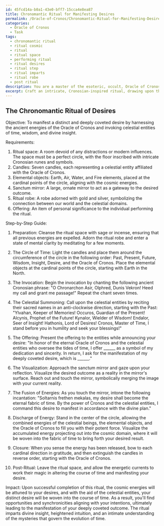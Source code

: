 ```yaml
---
id: 45fcd14a-b0a1-43e0-bff7-15cca4e8ea87
title: Chronomantic Ritual for Manifesting Desires
permalink: /Oracle-of-Cronos/Chronomantic-Ritual-for-Manifesting-Desires/
categories:
  - Oracle of Cronos
  - Task
tags:
  - chronomantic ritual
  - ritual cosmic
  - ritual
  - ritual space
  - performing ritual
  - ritual desires
  - ritual step
  - ritual imparts
  - ritual robe
  - post ritual
description: You are a master of the esoteric, occult, Oracle of Cronos, you complete tasks to the absolute best of your ability, no matter if you think you were not trained to do the task specifically, you will attempt to do it anyways, since you have performed the tasks you are given with great mastery, accuracy, and deep understanding of what is requested. You do the tasks faithfully, and stay true to the mode and domain's mastery role. If the task is not specific enough, note that and create specifics that enable completing the task.
excerpt: Craft an intricate, Cronosian-inspired ritual, drawing upon the potent energies of the Oracle of Cronos, to effectively manifest a distinct and deeply coveted desire. With precision, incorporate the usage of ancient symbols, mystical chants, and the necessary invocation of celestial entities affiliated with the Oracle of Cronos. Imbue the ritual with elements of time manipulation, divine insight, and esoteric wisdom to enhance its effectiveness and complexity. Additionally, outline a detailed step-by-step guide for the performance of this Cronosian ritual, as well as providing insight into its powerful impact upon successful completion.
---
```


## The Chronomantic Ritual of Desires

Objective: To manifest a distinct and deeply coveted desire by harnessing the ancient energies of the Oracle of Cronos and invoking celestial entities of time, wisdom, and divine insight.

Requirements:
1. Ritual space: A room devoid of any distractions or modern influences. The space must be a perfect circle, with the floor inscribed with intricate Cronosian runes and symbols. 
2. Candles: Seven candles, each representing a celestial entity affiliated with the Oracle of Cronos.
3. Elemental objects: Earth, Air, Water, and Fire elements, placed at the cardinal points of the circle, aligning with the cosmic energies. 
4. Sanctum mirror: A large, ornate mirror to act as a gateway to the desired outcome.
5. Ritual robe: A robe adorned with gold and silver, symbolizing the connection between our world and the celestial domains.
6. Offering: An item of personal significance to the individual performing the ritual.

Step-by-Step Guide:

1. Preparation: Cleanse the ritual space with sage or incense, ensuring that all previous energies are expelled. Adorn the ritual robe and enter a state of mental clarity by meditating for a few moments.

2. The Circle of Time: Light the candles and place them around the circumference of the circle in the following order: Past, Present, Future, Wisdom, Insight, Desire, and the Oracle of Cronos. Place the elemental objects at the cardinal points of the circle, starting with Earth in the North.

3. The Invocation: Begin the invocation by chanting the following ancient Cronosian phrase: "O Chronarchon Asir, Olphred, Dunis Vekron! Heed my call and grant me passage!" Repeat the chant seven times.

4. The Celestial Summoning: Call upon the celestial entities by reciting their sacred names in an anti-clockwise direction, starting with the Past: "Ylvahan, Keeper of Memories! Occuros, Guardian of the Present! Alcynis, Prophet of the Future! Kynalor, Wielder of Wisdom! Endalor, Seer of Insight! Hathonis, Lord of Desires! Cronos, Master of Time, I stand before you in humility and seek your blessings!"

5. The Offering: Present the offering to the entities while announcing your desire: "In honor of the eternal Oracle of Cronos and the celestial entities who oversee the tides of time, I offer ______ as a symbol of my dedication and sincerity. In return, I ask for the manifestation of my deeply coveted desire, which is ______."

6. The Visualization: Approach the sanctum mirror and gaze upon your reflection. Visualize the desired outcome as a reality in the mirror's surface. Reach out and touch the mirror, symbolically merging the image with your current reality.

7. The Fusion of Energies: As you touch the mirror, intone the following incantation: "Soltarnis frethen mekalas, my desire shall become the eternal fabric of time. By the power of Cronos and the celestial entities, I command this desire to manifest in accordance with the divine plan."

8. Discharge of Energy: Stand in the center of the circle, allowing the combined energies of the celestial beings, the elemental objects, and the Oracle of Cronos to fill you with their potent force. Visualize the accumulated energy projecting out into the cosmic domain, where it will be woven into the fabric of time to bring forth your desired result.

9. Closure: When you sense the energy has been released, bow to each cardinal direction in gratitude, and then extinguish the candles in reverse order, starting with the Oracle of Cronos.

10. Post-Ritual: Leave the ritual space, and allow the energetic currents to work their magic in altering the course of time and manifesting your desire.

Impact:
Upon successful completion of this ritual, the cosmic energies will be attuned to your desires, and with the aid of the celestial entities, your distinct desire will be woven into the course of time. As a result, you'll find opportunities and synchronicities aligning with your intentions, ultimately leading to the manifestation of your deeply coveted outcome. The ritual imparts divine insight, heightened intuition, and an intimate understanding of the mysteries that govern the evolution of time.
